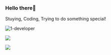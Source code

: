 
<h3>Hello there👋</h3>

Stuying, Coding, Trying to do something special!

<!--<p><img align="center" src="https://github-readme-stats.vercel.app/api?username=1-developer&show_icons=false&theme=dark&title_color=4caf50&icon_color=ffb74d&hide_title=false" /></p>-->

<p><img align="center" src="https://github-readme-streak-stats.herokuapp.com/?user=alidehkhodaei&theme=dark&fire=DD4D18&ring=DD4D18&currStreakLabel=DD4D18" alt="1-developer" /></p>

<p><img align="center" src="https://github-readme-stats.vercel.app/api/wakatime?username=alideveloper&hide=Groovy,JSON,XML,html,markdown,properties,prolog,css&theme=dark"/></p>

<p><img align="center" src="https://github-readme-stats.vercel.app/api/top-langs/?username=alidehkhodaei&layout=compact&theme=dark&title_color=FFFFFF&langs_count=10&hide=html,css "/></p>
